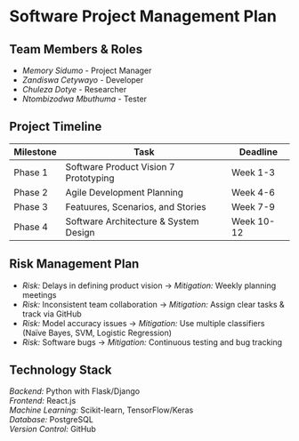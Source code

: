 # Software Project Management Plan

## Team Members & Roles
- *Memory Sidumo* - Project Manager
- *Zandiswa Cetywayo* - Developer
- *Chuleza Dotye* - Researcher
- *Ntombizodwa Mbuthuma* - Tester

## Project Timeline
| Milestone | Task | Deadline |
|-----------|------|---------|
| Phase 1 | Software Product Vision 7 Prototyping | Week 1-3 |
| Phase 2 | Agile Development Planning | Week 4-6 |
| Phase 3 | Featuures, Scenarios, and Stories | Week 7-9 |
| Phase 4 | Software Architecture & System Design | Week 10-12 |

## Risk Management Plan
- *Risk:* Delays in defining product vision → *Mitigation:* Weekly planning meetings
- *Risk:* Inconsistent team collaboration → *Mitigation:* Assign clear tasks & track via GitHub
- *Risk:* Model accuracy issues → *Mitigation:* Use multiple classifiers (Naïve Bayes, SVM, Logistic Regression)
- *Risk:* Software bugs → *Mitigation:* Continuous testing and bug tracking

## Technology Stack
*Backend:* Python with Flask/Django  
*Frontend:* React.js  
*Machine Learning:* Scikit-learn, TensorFlow/Keras  
*Database:* PostgreSQL  
*Version Control:* GitHub  
